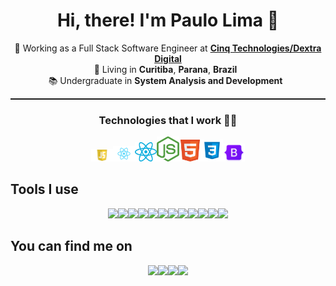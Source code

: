 <h1 align="center">
  Hi, there! I'm Paulo Lima 🤘️
</h1>

<p align="center">
   👔️ Working as a Full Stack Software Engineer at <b><a href="https://www.cinqtechnologies.com/">Cinq Technologies/Dextra Digital</a></b> 
   </br>
   📌 Living in <b>Curitiba</b>, <b>Parana</b>, <b>Brazil</b> &nbsp; 
   </br>
   📚️ Undergraduate in <b>System Analysis and Development</b> &nbsp;
</p>

<hr style="border-top: 1px dotted"/>

<h3 align="center">
  Technologies that I work 👨‍💻️
</h3>

<p align=center>
  <img src="images/technologies/javascript.png" width="7%"/><img src="images/technologies/react.png" width="7%"/><img src="images/technologies/native.png" width="7%"/><img src="images/technologies/node.png" width="7%"/><img src="images/technologies/html.png" width="7%"/><img src="images/technologies/css.png" width="7%"/><img src="images/technologies/bootstrap.png" width="7%"/>
</p>

## Tools I use
<p align=center><a href="https://avinal.is-a.dev/avinal"><img src="images/vscode-plain.svg" width=7%><img src="images/debian-plain.svg" width=7%><img src="images/ubuntu-plain.svg" width=7%><img src="images/gradle-plain.svg" width=7%><img src="images/github-original.svg" width=7%><img src="images/gitlab-original.svg" width=7%><img src="images/docker-original.svg" width=7%><img src="images/visualstudio-plain.svg" width=7%><img src="images/git-plain.svg" width=7%><img src="images/intellijidea.svg" width=7%><img src="images/clion.svg" width=7%><img src="images/firefox-original.svg" width=7%></a></p>

## You can find me on
<p align=center><a href="https://www.linkedin.com/in/avinal/"><img src="images/linkedin-original.svg" width=7%></a><a href="https://www.instagram.com/avinal.k/"><img src="images/instagram.svg" width=7%></a><a href="https://twitter.com/Avinal_"><img src="images/twitter-original.svg" width=7%></a><a href="https://www.facebook.com/avinal.k"><img src="images/facebook-original.svg" width=7%></a></p>
